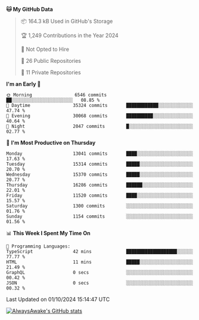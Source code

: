 <!--START_SECTION:waka-->
**🐱 My GitHub Data** 

> 📦 164.3 kB Used in GitHub's Storage 
 > 
> 🏆 1,249 Contributions in the Year 2024
 > 
> 🚫 Not Opted to Hire
 > 
> 📜 26 Public Repositories 
 > 
> 🔑 11 Private Repositories 
 > 
**I'm an Early 🐤** 

```text
🌞 Morning                6546 commits        ██░░░░░░░░░░░░░░░░░░░░░░░   08.85 % 
🌆 Daytime                35324 commits       ████████████░░░░░░░░░░░░░   47.74 % 
🌃 Evening                30068 commits       ██████████░░░░░░░░░░░░░░░   40.64 % 
🌙 Night                  2047 commits        █░░░░░░░░░░░░░░░░░░░░░░░░   02.77 % 
```
📅 **I'm Most Productive on Thursday** 

```text
Monday                   13041 commits       ████░░░░░░░░░░░░░░░░░░░░░   17.63 % 
Tuesday                  15314 commits       █████░░░░░░░░░░░░░░░░░░░░   20.70 % 
Wednesday                15370 commits       █████░░░░░░░░░░░░░░░░░░░░   20.77 % 
Thursday                 16286 commits       ██████░░░░░░░░░░░░░░░░░░░   22.01 % 
Friday                   11520 commits       ████░░░░░░░░░░░░░░░░░░░░░   15.57 % 
Saturday                 1300 commits        ░░░░░░░░░░░░░░░░░░░░░░░░░   01.76 % 
Sunday                   1154 commits        ░░░░░░░░░░░░░░░░░░░░░░░░░   01.56 % 
```


📊 **This Week I Spent My Time On** 

```text
💬 Programming Languages: 
TypeScript               42 mins             ███████████████████░░░░░░   77.77 % 
HTML                     11 mins             █████░░░░░░░░░░░░░░░░░░░░   21.49 % 
GraphQL                  0 secs              ░░░░░░░░░░░░░░░░░░░░░░░░░   00.42 % 
JSON                     0 secs              ░░░░░░░░░░░░░░░░░░░░░░░░░   00.32 % 
```


 Last Updated on 01/10/2024 15:14:47 UTC
<!--END_SECTION:waka-->

[![AlwaysAwake's GitHub stats](https://github-readme-stats.vercel.app/api?username=AlwaysAwake&show_icons=true&theme=github_dark&count_private=true)](https://github.com/AlwaysAwake/AlwaysAwake)
